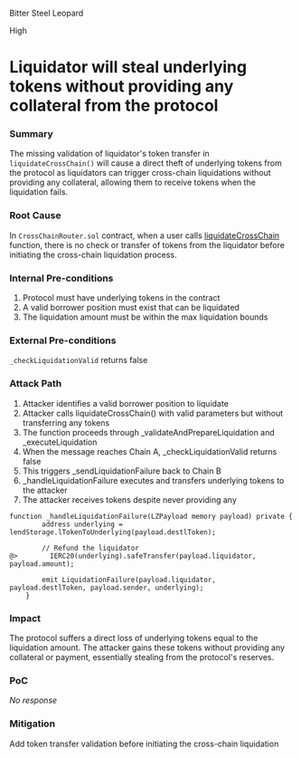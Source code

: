 Bitter Steel Leopard

High

# Liquidator will steal underlying tokens without providing any collateral from the protocol

### Summary

The missing validation of liquidator's token transfer in `liquidateCrossChain()` will cause a direct theft of underlying tokens from the protocol as liquidators can trigger cross-chain liquidations without providing any collateral, allowing them to receive tokens when the liquidation fails.

### Root Cause

 In `CrossChainRouter.sol` contract, when a user calls [liquidateCrossChain](https://github.com/sherlock-audit/2025-05-lend-audit-contest/blob/713372a1ccd8090ead836ca6b1acf92e97de4679/Lend-V2/src/LayerZero/CrossChainRouter.sol#L172) function, there is no check or transfer of tokens from the liquidator before initiating the cross-chain liquidation process.

### Internal Pre-conditions

1. Protocol must have underlying tokens in the contract
2. A valid borrower position must exist that can be liquidated
3. The liquidation amount must be within the max liquidation bounds

### External Pre-conditions

`_checkLiquidationValid` returns false

### Attack Path

1. Attacker identifies a valid borrower position to liquidate
2. Attacker calls liquidateCrossChain() with valid parameters but without transferring any tokens
3. The function proceeds through _validateAndPrepareLiquidation and _executeLiquidation
4. When the message reaches Chain A, _checkLiquidationValid returns false
5. This triggers _sendLiquidationFailure back to Chain B
6. _handleLiquidationFailure executes and transfers underlying tokens to the attacker
7. The attacker receives tokens despite never providing any

```solidity
function _handleLiquidationFailure(LZPayload memory payload) private {
        address underlying = lendStorage.lTokenToUnderlying(payload.destlToken);

        // Refund the liquidator
@>        IERC20(underlying).safeTransfer(payload.liquidator, payload.amount);

        emit LiquidationFailure(payload.liquidator, payload.destlToken, payload.sender, underlying);
    }
```

### Impact

The protocol suffers a direct loss of underlying tokens equal to the liquidation amount. The attacker gains these tokens without providing any collateral or payment, essentially stealing from the protocol's reserves.

### PoC

_No response_

### Mitigation

Add token transfer validation before initiating the cross-chain liquidation